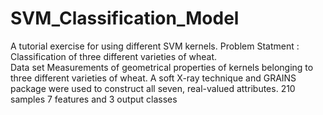 # SVM_Classification_Model

A tutorial exercise for using different SVM kernels.
Problem Statment : Classification of three different varieties of wheat.<br>
Data set Measurements of geometrical properties of kernels belonging to three different varieties of wheat. A soft X-ray technique and GRAINS package were used to construct all seven, real-valued attributes.
210 samples 7 features and 3 output classes
